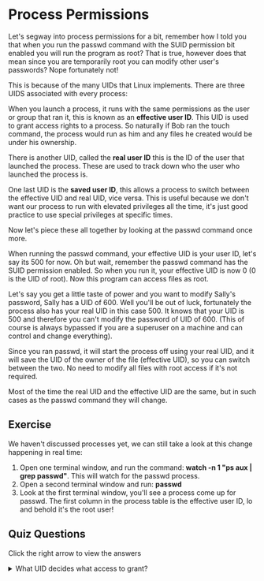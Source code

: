 # Process Permissions

Let's segway into process permissions for a bit, remember how I told you that when you run the passwd command with the SUID permission bit enabled you will run the program as root? That is true, however does that mean since you are temporarily root you can modify other user's passwords? Nope fortunately not!

This is because of the many UIDs that Linux implements. There are three UIDS associated with every process:

When you launch a process, it runs with the same permissions as the user or group that ran it, this is known as an <b>effective user ID</b>. This UID is used to grant access rights to a process. So naturally if Bob ran the touch command, the process would run as him and any files he created would be under his ownership.

There is another UID, called the <b>real user ID</b> this is the ID of the user that launched the process. These are used to track down who the user who launched the process is.

One last UID is the <b>saved user ID</b>, this allows a process to switch between the effective UID and real UID, vice versa. This is useful because we don't want our process to run with elevated privileges all the time, it's just good practice to use special privileges at specific times. 

Now let's piece these all together by looking at the passwd command once more. 

When running the passwd command, your effective UID is your user ID, let's say its 500 for now. Oh but wait, remember the passwd command has the SUID permission enabled. So when you run it, your effective UID is now 0 (0 is the UID of root). Now this program can access files as root.

Let's say you get a little taste of power and you want to modify Sally's password, Sally has a UID of 600. Well you'll be out of luck, fortunately the process also has your real UID in this case 500. It knows that your UID is 500 and therefore you can't modify the password of UID of 600. (This of course is always bypassed if you are a superuser on a machine and can control and change everything).

Since you ran passwd, it will start the process off using your real UID, and it will save the UID of the owner of the file (effective UID), so you can switch between the two. No need to modify all files with root access if it's not required. 

Most of the time the real UID and the effective UID are the same, but in such cases as the passwd command they will change.

## Exercise

We haven't discussed processes yet, we can still take a look at this change happening in real time: 

<ol>
<li>Open one terminal window, and run the command: <b>watch -n 1 "ps aux | grep passwd"</b>. This will watch for the passwd process.</li>
<li>Open a second terminal window and run: <b>passwd</b></li>
<li>Look at the first terminal window, you'll see a process come up for passwd. The first column in the process table is the effective user ID, lo and behold it's the root user!</li>
</ol>

## Quiz Questions 

Click the right arrow to view the answers

<details>
<summary>What UID decides what access to grant?</summary>
effective
</details>

